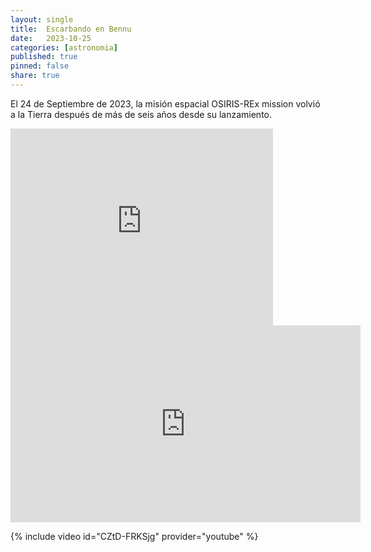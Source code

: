```yaml
---
layout: single
title:  Escarbando en Bennu 
date:   2023-10-25
categories: [astronomia] 
published: true
pinned: false
share: true
---
```



El 24 de Septiembre de 2023, la misión espacial OSIRIS-REx mission volvió a la Tierra después de más de seis años desde su lanzamiento.


<iframe width="420" height="315" src="https://www.youtube.com/watch?v=CZtD-FRKSjg" frameborder="0" allowfullscreen></iframe>

<iframe width="560" height="315" src="https://www.youtube-nocookie.com/watch?v=CZtD-FRKSjg" title="YouTube video player" frameborder="0" allow="accelerometer; autoplay; clipboard-write; encrypted-media; gyroscope; picture-in-picture" allowfullscreen></iframe>

{% include video id="CZtD-FRKSjg" provider="youtube" %}
